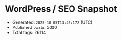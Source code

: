 # WordPress / SEO Snapshot

- Generated: `2025-10-05T13:45:17Z` (UTC)
- Published posts: 5660
- Total tags: 26114
